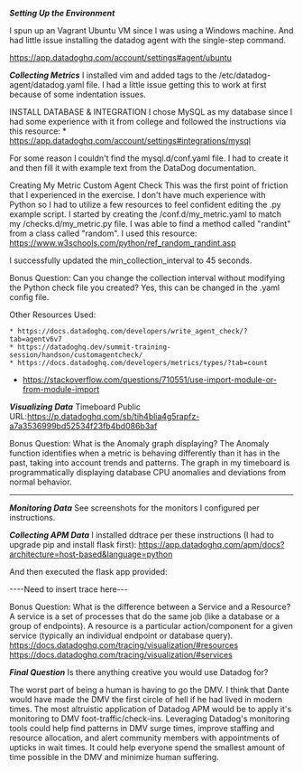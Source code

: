 ***Setting Up the Environment***

I spun up an Vagrant Ubuntu VM since I was using a Windows machine. And had little issue installing the datadog agent with the single-step command.

https://app.datadoghq.com/account/settings#agent/ubuntu

<INSERT IMAGE OF SINGLE STEP INSTALL>

***Collecting Metrics***
I installed vim and added tags to the /etc/datadog-agent/datadog.yaml file. I had a little issue getting this to work at first because of some indentation issues.

<INSERT IMAGE OF TAGS IN YAML>
<INSERT IMAGE OF TAGS IN HOST MAP>

INSTALL DATABASE & INTEGRATION
I chose MySQL as my database since I had some experience with it from college and followed the instructions via this resource:
	* https://app.datadoghq.com/account/settings#integrations/mysql

<INSERT IMAGE OF SQL COMMANDS>
For some reason I couldn't find the mysql.d/conf.yaml file. I had to create it and then fill it with example text from the DataDog documentation.

<INSERT IMAGE OF SQL CONFIG>
<INSERT IMAGE OF SQL HOST MAP>

Creating My Metric Custom Agent Check
This was the first point of friction that I experienced in the exercise. I don't have much experience with Python so I had to utilize a few resources to feel confident editing the .py example script. I started by creating the /conf.d/my_metric.yaml to match my /checks.d/my_metric.py file. I was able to find a method called "randint" from a class called "random". I used this resource: https://www.w3schools.com/python/ref_random_randint.asp

<INSERT IMAGE OF MY_METRIC.PY>

I successfully updated the min_collection_interval to 45 seconds.
<INSERT IMAGE OF min_collection_interval>

Bonus Question: Can you change the collection interval without modifying the Python check file you created?
Yes, this can be changed in the .yaml config file.

Other Resources Used:

	* https://docs.datadoghq.com/developers/write_agent_check/?tab=agentv6v7
	* https://datadoghq.dev/summit-training-session/handson/customagentcheck/
	* https://docs.datadoghq.com/developers/metrics/types/?tab=count
  * https://stackoverflow.com/questions/710551/use-import-module-or-from-module-import

***Visualizing Data***
Timeboard Public URL:https://p.datadoghq.com/sb/tih4blia4g5rapfz-a7a3536999bd52534f23fb4bd086b3af

Bonus Question: What is the Anomaly graph displaying?
The Anomaly function identifies when a metric is behaving differently than it has in the past, taking into account trends and patterns. The graph in my timeboard is programmatically displaying database CPU anomalies and deviations from normal behavior.

---
***Monitoring Data***
See screenshots for the monitors I configured per instructions.
<INSERT IMAGES  of Monitor HERE>

<INSERT IMAGES OF EMAILS>

<INSERT IMAGES OF DOWNTIME FOR BONUS QUESTION>

***Collecting APM Data***
I installed ddtrace per these instructions (I had to upgrade pip and install flask first):
https://app.datadoghq.com/apm/docs?architecture=host-based&language=python

<INSERT IMAGE HERE>
And then executed the flask app provided:
<INSERT IMAGE OF RUNNING APP HERE>

----Need to insert trace here---

Bonus Question: What is the difference between a Service and a Resource?
 A service is a set of processes that do the same job (like a database or a group of endpoints). A resource is a particular action/component for a given service (typically an individual endpoint or database query).
 https://docs.datadoghq.com/tracing/visualization/#resources
 https://docs.datadoghq.com/tracing/visualization/#services

***Final Question***
Is there anything creative you would use Datadog for?

The worst part of being a human is having to go the DMV. I think that Dante would have made the DMV the first circle of hell if he had lived in modern times. The most altruistic application of Datadog APM would be to apply it's monitoring to DMV foot-traffic/check-ins. Leveraging Datadog's monitoring tools could help find patterns in DMV surge times, improve staffing and resource allocation, and alert community members with appointments of upticks in wait times. It could help everyone spend the smallest amount of time possible in the DMV and minimize human suffering.
